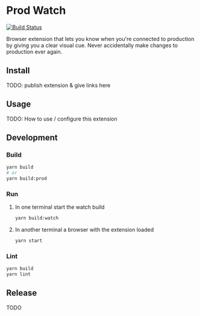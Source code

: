 # Prod Watch

[![Build Status](https://travis-ci.com/dotboris/prod-watch.svg?branch=master)](https://travis-ci.com/dotboris/prod-watch)

Browser extension that lets you know when you're connected to production by
giving you a clear visual cue. Never accidentally make changes to production
ever again.

## Install

TODO: publish extension & give links here

## Usage

TODO: How to use / configure this extension

## Development

### Build

```sh
yarn build
# or
yarn build:prod
```

### Run

1. In one terminal start the watch build

    ```sh
    yarn build:watch
    ```

1. In another terminal a browser with the extension loaded

    ```sh
    yarn start
    ```

### Lint

```sh
yarn build
yarn lint
```

## Release

TODO
